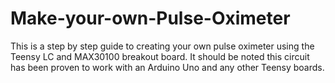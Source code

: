 # Make-your-own-Pulse-Oximeter

This is a step by step guide to creating your own pulse oximeter using the Teensy LC and MAX30100 breakout board. 
It should be noted this circuit has been proven to work with an Arduino Uno and any other Teensy boards. 



